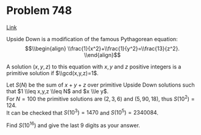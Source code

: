 # Problem 748

[Link](https://projecteuler.net/problem=748)

Upside Down is a modification of the famous Pythagorean equation: $$\\begin{align} \\frac{1}{x^2}+\\frac{1}{y^2}=\\frac{13}{z^2}. \\end{align}$$ 

A solution $(x,y,z)$ to this equation with $x,y$ and $z$ positive integers is a primitive solution if $\\gcd(x,y,z)=1$. 

Let $S(N)$ be the sum of $x+y+z$ over primitive Upside Down solutions such that $1 \\leq x,y,z \\leq N$ and $x \\le y$.  
For $N=100$ the primitive solutions are $(2,3,6)$ and $(5,90,18)$, thus $S(10^2)=124$.  
It can be checked that $S(10^3)=1470$ and $S(10^5)=2340084$. 

Find $S(10^{16})$ and give the last $9$ digits as your answer.
